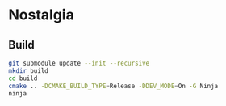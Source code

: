 # Nostalgia

## Build

```bash
git submodule update --init --recursive
mkdir build
cd build
cmake .. -DCMAKE_BUILD_TYPE=Release -DDEV_MODE=On -G Ninja
ninja
```